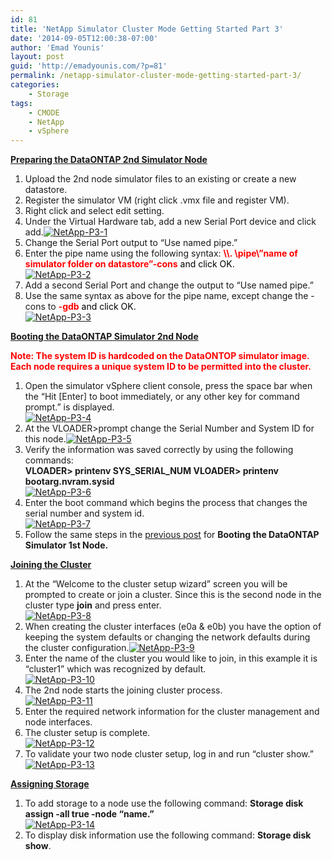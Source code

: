 ```yaml
---
id: 81
title: 'NetApp Simulator Cluster Mode Getting Started Part 3'
date: '2014-09-05T12:00:38-07:00'
author: 'Emad Younis'
layout: post
guid: 'http://emadyounis.com/?p=81'
permalink: /netapp-simulator-cluster-mode-getting-started-part-3/
categories:
    - Storage
tags:
    - CMODE
    - NetApp
    - vSphere
---
```


<span style="text-decoration: underline;">**Preparing the ****DataONTAP**** 2nd Simulator Node** </span>

1. Upload the 2nd node simulator files to an existing or create a new datastore.
2. Register the simulator VM (right click .vmx file and register VM).
3. Right click and select edit setting.
4. Under the Virtual Hardware tab, add a new Serial Port device and click add.[![NetApp-P3-1](https://emadyounis.com/assets/img/2014/09/NetApp-P3-1.jpg?resize=599%2C625)](https://emadyounis.com/assets/img/2014/09/NetApp-P3-1.jpg)
5. Change the Serial Port output to “Use named pipe.”
6. Enter the pipe name using the following syntax: <span style="color: #ff0000;">**\\\\. \\pipe\\”name of simulator folder on datastore”-cons** <span style="color: #000000;">and click OK.  
    [![NetApp-P3-2](https://emadyounis.com/assets/img/2014/09/NetApp-P3-2.jpg?resize=602%2C255)](https://emadyounis.com/assets/img/2014/09/NetApp-P3-2.jpg)</span></span>
7. Add a second Serial Port and change the output to “Use named pipe.”
8. Use the same syntax as above for the pipe name, except change the -cons to<span style="color: #ff0000;"> **-gdb** <span style="color: #000000;">and click OK.  
    [![NetApp-P3-3](https://emadyounis.com/assets/img/2014/09/NetApp-P3-3.jpg?resize=600%2C277)](https://emadyounis.com/assets/img/2014/09/NetApp-P3-3.jpg)</span></span>

<span style="text-decoration: underline;">**Booting the DataONTAP Simulator 2nd Node**</span>

**<span style="color: #ff0000;">Note: The system ID is hardcoded on the DataONTOP simulator image. Each node requires a unique system ID to be permitted into the cluster.</span>**

1. Open the simulator vSphere client console, press the space bar when the “Hit \[Enter\] to boot immediately, or any other key for command prompt.” is displayed.  
    [![NetApp-P3-4](https://emadyounis.com/assets/img/2014/09/NetApp-P3-4.jpg?resize=720%2C164)](https://emadyounis.com/assets/img/2014/09/NetApp-P3-4.jpg)
2. At the VLOADER&gt;prompt change the Serial Number and System ID for this node.[![NetApp-P3-5](https://emadyounis.com/assets/img/2014/09/NetApp-P3-5.jpg?resize=456%2C33)](https://emadyounis.com/assets/img/2014/09/NetApp-P3-5.jpg)
3. Verify the information was saved correctly by using the following commands:  
    **VLOADER&gt; printenv SYS\_SERIAL\_NUM VLOADER&gt; printenv bootarg.nvram.sysid**  
    [![NetApp-P3-6](https://emadyounis.com/assets/img/2014/09/NetApp-P3-6.jpg?resize=421%2C82)](https://emadyounis.com/assets/img/2014/09/NetApp-P3-6.jpg)
4. Enter the boot command which begins the process that changes the serial number and system id.  
    [![NetApp-P3-7](https://emadyounis.com/assets/img/2014/09/NetApp-P3-7.jpg?resize=384%2C19)](https://emadyounis.com/assets/img/2014/09/NetApp-P3-7.jpg)
5. Follow the same steps in the [previous post](http://emadyounis.com/storage/netapp-simulator-cluster-mode-getting-started-part-2/ "NetApp Simulator Cluster Mode Getting Started Part 2") for **Booting the DataONTAP Simulator 1st Node.**

<span style="text-decoration: underline;">**Joining the Cluster**</span>

1. At the “Welcome to the cluster setup wizard” screen you will be prompted to create or join a cluster. Since this is the second node in the cluster type **join** and press enter.  
    [![NetApp-P3-8](https://emadyounis.com/assets/img/2014/09/NetApp-P3-8.jpg?resize=719%2C269)](https://emadyounis.com/assets/img/2014/09/NetApp-P3-8.jpg)
2. When creating the cluster interfaces (e0a &amp; e0b) you have the option of keeping the system defaults or changing the network defaults during the cluster configuration.[![NetApp-P3-9](https://emadyounis.com/assets/img/2014/09/NetApp-P3-9.jpg?resize=720%2C171)](https://emadyounis.com/assets/img/2014/09/NetApp-P3-9.jpg)
3. Enter the name of the cluster you would like to join, in this example it is “cluster1” which was recognized by default.  
    [![NetApp-P3-10](https://emadyounis.com/assets/img/2014/09/NetApp-P3-10.jpg?resize=720%2C127)](https://emadyounis.com/assets/img/2014/09/NetApp-P3-10.jpg)
4. The 2nd node starts the joining cluster process.  
    [![NetApp-P3-11](https://emadyounis.com/assets/img/2014/09/NetApp-P3-11.jpg?resize=477%2C90)](https://emadyounis.com/assets/img/2014/09/NetApp-P3-11.jpg)
5. Enter the required network information for the cluster management and node interfaces.
6. The cluster setup is complete.  
    [![NetApp-P3-12](https://emadyounis.com/assets/img/2014/09/NetApp-P3-12.jpg?resize=465%2C71)](https://emadyounis.com/assets/img/2014/09/NetApp-P3-12.jpg)
7. To validate your two node cluster setup, log in and run “cluster show.” [![NetApp-P3-13](https://emadyounis.com/assets/img/2014/09/NetApp-P3-13.jpg?resize=575%2C172)](https://emadyounis.com/assets/img/2014/09/NetApp-P3-13.jpg)

**<span style="text-decoration: underline;">Assigning Storage</span>**

1. To add storage to a node use the following command: **Storage disk assign -all true -node “name.”**  
    [![NetApp-P3-14](https://emadyounis.com/assets/img/2014/09/NetApp-P3-14.jpg?resize=653%2C95)](https://emadyounis.com/assets/img/2014/09/NetApp-P3-14.jpg)
2. To display disk information use the following command: **Storage disk show**.

